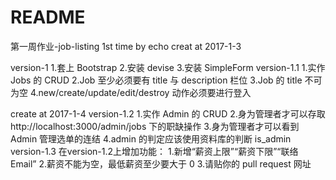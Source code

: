 # README
第一周作业-job-listing  1st time by echo creat at 2017-1-3

version-1
  1.套上 Bootstrap
  2.安装 devise
  3.安装 SimpleForm
version-1.1
  1.实作 Jobs 的 CRUD
  2.Job 至少必须要有 title 与 description 栏位
  3.Job 的 title 不可为空
  4.new/create/update/edit/destroy 动作必须要进行登入

  create at 2017-1-4
version-1.2
  1.实作 Admin 的 CRUD
  2.身为管理者才可以存取 http://localhost:3000/admin/jobs 下的职缺操作
  3.身为管理者才可以看到 Admin 管理选单的连结
  4.admin 的判定应该使用资料库的判断 is_admin
version-1.3
  在version-1.2上增加功能：
  1.新增“薪资上限”“薪资下限”“联络 Email”
  2.薪资不能为空，最低薪资至少要大于 0
  3.请贴你的 pull request 网址
